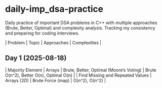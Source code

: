 # daily-imp_dsa-practice
Daily practice of important DSA problems in C++ with multiple approaches (Brute, Better, Optimal) and complexity analysis. Tracking my consistency and preparing for coding interviews.

| Problem | Topic  | Approaches | Complexities |
## Day 1 (2025-08-18)
| Majority Element | Arrays | Brute, Better, Optimal (Moore’s Voting) | Brute O(n^2), Better O(n), Optimal O(n) | 
| Find Missing and Repeated Values | Arrays (2D) | Brute Force (map) | O(n^2), O(n^2) |
